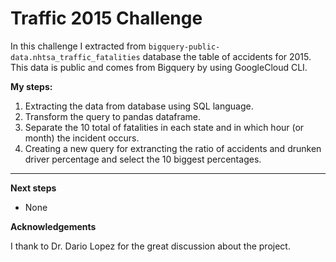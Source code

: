 # Traffic 2015 Challenge

In this challenge I extracted from `bigquery-public-data.nhtsa_traffic_fatalities` database the table of accidents for 2015. This data is public and comes from Bigquery by using GoogleCloud CLI. 

**My steps:**

1. Extracting the data from database using SQL language.
2. Transform the query to pandas dataframe.
3. Separate the 10 total of fatalities in each state and in which hour (or month) the incident occurs.
4. Creating a new query for extrancting the ratio of accidents and drunken driver percentage and select the 10 biggest percentages.
-----------
**Next steps**
- None
 
**Acknowledgements**

I thank to Dr. Dario Lopez for the great discussion about the project.